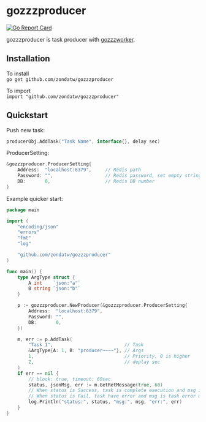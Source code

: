 # gozzzproducer

[![Go Report Card](https://goreportcard.com/badge/github.com/zondatw/gozzzproducer)](https://goreportcard.com/report/github.com/zondatw/gozzzproducer)

gozzzproducer is task producer with [gozzzworker](http://github.com/zondatw/gozzzworker).  

## Installation

To install  
`go get github.com/zondatw/gozzzproducer`  

To import  
`import "github.com/zondatw/gozzzproducer"`  

## Quickstart

Push new task:  
```go
producerObj.AddTask("Task Name", interface{}, delay sec)
```

ProducerSetting:  
```go
&gozzzproducer.ProducerSetting{
    Address:  "localhost:6379",     // Redis path
    Password: "",                   // Redis password, set empty string if no password
    DB:       0,                    // Redis DB number
}
```

Example quicker start:  
```go
package main

import (
	"encoding/json"
	"errors"
	"fmt"
	"log"

	"github.com/zondatw/gozzzproducer"
)

func main() {
	type ArgType struct {
		A int    `json:"a"`
		B string `json:"b"`
	}

	p := gozzzproducer.NewProducer(&gozzzproducer.ProducerSetting{
		Address:  "localhost:6379",
		Password: "",
		DB:       0,
	})

	m, err := p.AddTask(
		"Task 1",                          // Task
		&ArgType{A: 1, B: "producer~~~~"}, // Args
		1,                                 // Priority, 0 is higher
		2,                                 // deplay sec
	)
	if err == nil {
		// block: true, timeout: 60sec
		status, jsonMsg, err := m.GetRetMessage(true, 60)
		// When status is Success, task is complete execution and msg is task function return message
		// When status is Fail, task have error and msg is task error message
		log.Println("status:", status, "msg:", msg, "err:", err)
	}
}
```
